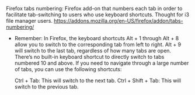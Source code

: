 Firefox tabs numbering: Firefox add-on that numbers each tab in order to facilitate tab-switching to users who use keyboard shortcuts.
Thought for i3 file manager users.
https://addons.mozilla.org/en-US/firefox/addon/tabs-numbering/

- Remember:
In Firefox, the keyboard shortcuts Alt + 1 through Alt + 8 allow you to switch to the corresponding tab from left to right. Alt + 9 will switch to the last tab, regardless of how many tabs are open.
There’s no built-in keyboard shortcut to directly switch to tabs numbered 10 and above. If you need to navigate through a large number of tabs, you can use the following shortcuts:

    Ctrl + Tab: This will switch to the next tab.
    Ctrl + Shift + Tab: This will switch to the previous tab.
